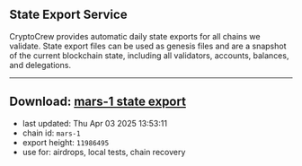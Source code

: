 ## State Export Service
CryptoCrew provides automatic daily state exports for all chains we validate. State export files can be used as genesis files and are a snapshot of the current blockchain state, including all validators, accounts, balances, and delegations.

---
**Download: [mars-1 state export](https://ccv-s3.nbg1.your-objectstorage.com/SERVICE/mars/mars-1_export_11986495.json)**
---

- last updated: Thu Apr 03 2025 13:53:11
- chain id: `mars-1`
- export height: `11986495`
- use for: airdrops, local tests, chain recovery
